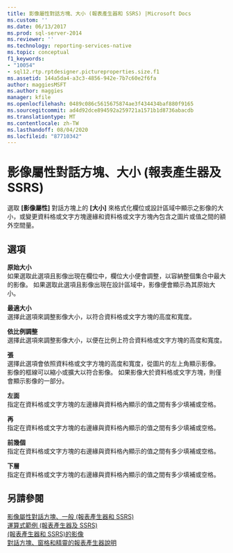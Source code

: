 ```yaml
---
title: 影像屬性對話方塊、大小 (報表產生器和 SSRS) |Microsoft Docs
ms.custom: ''
ms.date: 06/13/2017
ms.prod: sql-server-2014
ms.reviewer: ''
ms.technology: reporting-services-native
ms.topic: conceptual
f1_keywords:
- "10054"
- sql12.rtp.rptdesigner.pictureproperties.size.f1
ms.assetid: 144a5da4-a3c3-4856-942e-7b7c60e2f6fa
author: maggiesMSFT
ms.author: maggies
manager: kfile
ms.openlocfilehash: 0489c086c5615675874ae3f434434baf880f9165
ms.sourcegitcommit: ad4d92dce894592a259721a1571b1d8736abacdb
ms.translationtype: MT
ms.contentlocale: zh-TW
ms.lasthandoff: 08/04/2020
ms.locfileid: "87710342"
---
```

# <a name="image-properties-dialog-box-size-report-builder-and-ssrs"></a>影像屬性對話方塊、大小 (報表產生器及 SSRS)
  選取 **[影像屬性]** 對話方塊上的 **[大小]** 來格式化欄位或設計區域中顯示之影像的大小，或變更資料格或文字方塊邊緣和資料格或文字方塊內包含之圖片或值之間的額外空間量。  
  
## <a name="options"></a>選項  
 **原始大小**  
 如果選取此選項且影像出現在欄位中，欄位大小便會調整，以容納整個集合中最大的影像。 如果選取此選項且影像出現在設計區域中，影像便會顯示為其原始大小。  
  
 **最適大小**  
 選擇此選項來調整影像大小，以符合資料格或文字方塊的高度和寬度。  
  
 **依比例調整**  
 選擇此選項來調整影像大小，以便在比例上符合資料格或文字方塊的高度和寬度。  
  
 **張**  
 選擇此選項會依照資料格或文字方塊的高度和寬度，從圖片的左上角顯示影像。 影像的框線可以縮小或擴大以符合影像。 如果影像大於資料格或文字方塊，則僅會顯示影像的一部分。  
  
 **左面**  
 指定在資料格或文字方塊的左邊緣與資料格內顯示的值之間有多少填補或空格。  
  
 **再**  
 指定在資料格或文字方塊的右邊緣與資料格內顯示的值之間有多少填補或空格。  
  
 **前幾個**  
 指定在資料格或文字方塊的右邊緣與資料格內顯示的值之間有多少填補或空格。  
  
 **下層**  
 指定在資料格或文字方塊的右邊緣與資料格內顯示的值之間有多少填補或空格。  
  
## <a name="see-also"></a>另請參閱  
 [影像屬性對話方塊、一般 &#40;報表產生器和 SSRS&#41;](../../2014/reporting-services/image-properties-dialog-box-general-report-builder-and-ssrs.md)   
 [運算式範例 &#40;報表產生器及 SSRS&#41;](report-design/expression-examples-report-builder-and-ssrs.md)   
 [&#40;報表產生器和 SSRS&#41;的影像](report-design/images-report-builder-and-ssrs.md)   
 [對話方塊、窗格和精靈的報表產生器說明](../../2014/reporting-services/report-builder-help-for-dialog-boxes-panes-and-wizards.md)  
  
  
